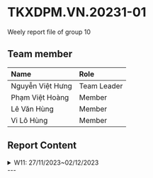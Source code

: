 # TKXDPM.VN.20231-01

Weely report file of group 10

## Team member

| Name           | Role        |
| :------------- | :---------- |
| Nguyễn Việt Hưng | Team Leader |
| Phạm Việt Hoàng   | Member      |
| Lê Văn Hùng    | Member      |
| Vi Lô Hùng    | Member      |

## Report Content

<details>
  <summary>W11: 27/11/2023~02/12/2023 </summary>
<br>
<details>
<summary>Nguyễn Việt Hưng</summary>
<br>

- Assigned tasks:
  - Nhiệm vụ 1...

- Implementation details:
  - Pull Request(s): [Attach links to your pull requests here. You can attach multiple pull requests]()
  - Specific implementation details:
    - Chi tiết công việc

</details>

<details>
<summary>Phạm Việt Hoàng</summary>
<br>

- Assigned tasks:
  - Content coupling

- Implementation details:
  - Pull Request(s): https://github.com/phamhoanggg/TKXDPM.KHMT.20231-10/pull/2
  - Specific implementation details:
    - Find and mark all methods that have content coupling issues

</details>

<details>
<summary>Lê Văn Hùng</summary>
<br>

- Assigned tasks:
  - Nhiệm vụ 1...

- Implementation details:
  - Pull Request(s): [Attach links to your pull requests here. You can attach multiple pull requests]()
  - Specific implementation details:
    - Chi tiết công việc

</details>

<details>
<summary>Vi Lô Hùng</summary>
<br>

- Assigned tasks:
  - Nhiệm vụ 1...

- Implementation details:
  - Pull Request(s): [Attach links to your pull requests here. You can attach multiple pull requests]()
  - Specific implementation details:
    - Chi tiết công việc

</details>

</details>
---
